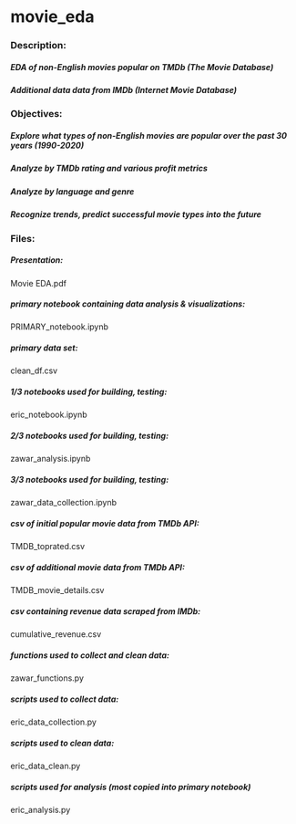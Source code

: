 # movie_eda

### Description:

##### EDA of non-English movies popular on TMDb (The Movie Database)
##### Additional data data from IMDb (Internet Movie Database)



### Objectives:

##### Explore what types of non-English movies are popular over the past 30 years (1990-2020)
##### Analyze by TMDb rating and various profit metrics
##### Analyze by language and genre
##### Recognize trends, predict successful movie types into the future



### Files:

##### Presentation:
Movie EDA.pdf

##### primary notebook containing data analysis & visualizations:
PRIMARY_notebook.ipynb
##### primary data set:
clean_df.csv

##### 1/3 notebooks used for building, testing:
eric_notebook.ipynb
##### 2/3 notebooks used for building, testing:
zawar_analysis.ipynb
##### 3/3 notebooks used for building, testing:
zawar_data_collection.ipynb

##### csv of initial popular movie data from TMDb API:
TMDB_toprated.csv
##### csv of additional movie data from TMDb API:
TMDB_movie_details.csv
##### csv containing revenue data scraped from IMDb:
cumulative_revenue.csv

##### functions used to collect and clean data:
zawar_functions.py

##### scripts used to collect data:
eric_data_collection.py
##### scripts used to clean data:
eric_data_clean.py
##### scripts used for analysis (most copied into primary notebook)
eric_analysis.py
